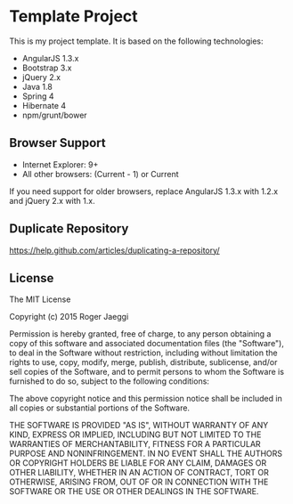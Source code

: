 # Template Project

This is my project template. It is based on the following technologies:

 * AngularJS 1.3.x
 * Bootstrap 3.x
 * jQuery 2.x
 * Java 1.8
 * Spring 4
 * Hibernate 4
 * npm/grunt/bower
 
## Browser Support

 * Internet Explorer: 9+
 * All other browsers: (Current - 1) or Current 

If you need support for older browsers, replace AngularJS 1.3.x with 1.2.x and jQuery 2.x with 1.x.

## Duplicate Repository

https://help.github.com/articles/duplicating-a-repository/

## License

The MIT License

Copyright (c) 2015 Roger Jaeggi

Permission is hereby granted, free of charge, to any person obtaining a copy of this software and associated documentation files (the "Software"), to deal in the Software without restriction, including without limitation the rights to use, copy, modify, merge, publish, distribute, sublicense, and/or sell copies of the Software, and to permit persons to whom the Software is furnished to do so, subject to the following conditions:

The above copyright notice and this permission notice shall be included in all copies or substantial portions of the Software.

THE SOFTWARE IS PROVIDED "AS IS", WITHOUT WARRANTY OF ANY KIND, EXPRESS OR IMPLIED, INCLUDING BUT NOT LIMITED TO THE WARRANTIES OF MERCHANTABILITY, FITNESS FOR A PARTICULAR PURPOSE AND NONINFRINGEMENT. IN NO EVENT SHALL THE AUTHORS OR COPYRIGHT HOLDERS BE LIABLE FOR ANY CLAIM, DAMAGES OR OTHER LIABILITY, WHETHER IN AN ACTION OF CONTRACT, TORT OR OTHERWISE, ARISING FROM, OUT OF OR IN CONNECTION WITH THE SOFTWARE OR THE USE OR OTHER DEALINGS IN THE SOFTWARE.
